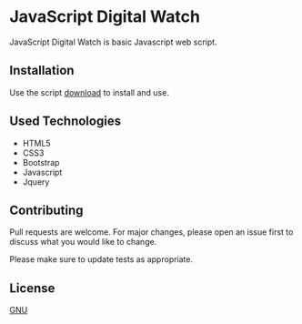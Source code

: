 # JavaScript Digital Watch

JavaScript Digital Watch is basic Javascript web script.
## Installation

Use the script [download](https://github.com/mfurkan60/DigitalWatchV1) to install and use.

 

## Used Technologies

- HTML5
- CSS3
- Bootstrap
- Javascript
- Jquery



## Contributing
Pull requests are welcome. For major changes, please open an issue first to discuss what you would like to change.

Please make sure to update tests as appropriate.

## License
[GNU](https://choosealicense.com/licenses/gpl-3.0/)